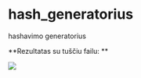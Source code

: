 # hash_generatorius
 hashavimo generatorius

**Rezultatas su tuščiu failu: **

![](https://i.imgur.com/5dx8uad.png)




